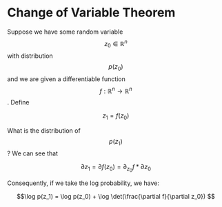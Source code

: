# Change of Variable Theorem

Suppose we have some random variable $$z_0 \in \mathbb{R}^n$$ with distribution
$$p(z_0)$$ and we are given a differentiable function $$f: \mathbb{R}^n \rightarrow \mathbb{R}^n$$. Define

$$z_1 = f(z_0) $$

What is the distribution of $$p(z_1)$$? We can see that 

$$\partial z_1 = \partial f(z_0) = \partial_{z_0} f * \partial z_0 $$

Consequently, if we take the log probability, we have:

$$\log p(z_1) = \log p(z_0) + \log \det(\frac{\partial f}{\partial z_0}) $$